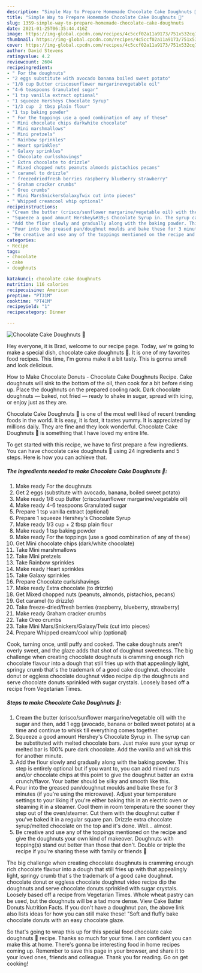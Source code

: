 ```yaml
---
description: "Simple Way to Prepare Homemade Chocolate Cake Doughnuts 🍩"
title: "Simple Way to Prepare Homemade Chocolate Cake Doughnuts 🍩"
slug: 1359-simple-way-to-prepare-homemade-chocolate-cake-doughnuts
date: 2021-01-25T06:35:44.416Z
image: https://img-global.cpcdn.com/recipes/4c5ccf02a11a9173/751x532cq70/chocolate-cake-doughnuts-🍩-recipe-main-photo.jpg
thumbnail: https://img-global.cpcdn.com/recipes/4c5ccf02a11a9173/751x532cq70/chocolate-cake-doughnuts-🍩-recipe-main-photo.jpg
cover: https://img-global.cpcdn.com/recipes/4c5ccf02a11a9173/751x532cq70/chocolate-cake-doughnuts-🍩-recipe-main-photo.jpg
author: David Stevens
ratingvalue: 4.2
reviewcount: 2604
recipeingredient:
- " For the doughnuts"
- "2 eggs substitute with avocado banana boiled sweet potato"
- "1/8 cup Butter criscosunflower margarinevegetable oil"
- "4-6 teaspoons Granulated sugar"
- "1 tsp vanilla extract optional"
- "1 squeeze Hersheys Chocolate Syrup"
- "1/3 cup  2 tbsp plain flour"
- "1 tsp baking powder"
- " For the toppings use a good combination of any of these"
- " Mini chocolate chips darkwhite chocolate"
- " Mini marshmallows"
- " Mini pretzels"
- " Rainbow sprinkles"
- " Heart sprinkles"
- " Galaxy sprinkles"
- " Chocolate curlsshavings"
- " Extra chocolate to drizzle"
- " Mixed chopped nuts peanuts almonds pistachios pecans"
- " caramel to drizzle"
- " freezedriedfresh berries raspberry blueberry strawberry"
- " Graham cracker crumbs"
- " Oreo crumbs"
- " Mini MarsSnickersGalaxyTwix cut into pieces"
- " Whipped creamcool whip optional"
recipeinstructions:
- "Cream the butter (crisco/sunflower margarine/vegetable oil) with the sugar and then, add 1 egg (avocado, banana or boiled sweet potato) at a time and continue to whisk till everything comes together."
- "Squeeze a good amount Hershey&#39;s Chocolate Syrup in. The syrup can be substituted with melted chocolate bars. Just make sure your syrup or melted bar is 100% pure dark chocolate. Add the vanilla and whisk this for another minute."
- "Add the flour slowly and gradually along with the baking powder. This step is entirely optional but if you want to, you can add mixed nuts and/or chocolate chips at this point to give the doughnut batter an extra crunch/flavor. Your batter should be silky and smooth like this."
- "Pour into the greased pan/doughnut moulds and bake these for 3 minutes (if you&#39;re using the microwave). Adjust your temperature settings to your liking if you&#39;re either baking this in an electric oven or steaming it in a steamer. Cool them in room temperature the sooner they step out of the oven/steamer. Cut them with the doughnut cutter if you&#39;ve baked it in a regular square pan. Drizzle extra chocolate syrup/melted chocolate on the top and it&#39;s done. Well... almost."
- "Be creative and use any of the toppings mentioned on the recipe and give the doughnuts your own kind of makeover. Doughnuts with topping(s) stand out better than those that don&#39;t. Double or triple the recipe if you&#39;re sharing these with family or friends 🖤"
categories:
- Recipe
tags:
- chocolate
- cake
- doughnuts

katakunci: chocolate cake doughnuts 
nutrition: 116 calories
recipecuisine: American
preptime: "PT31M"
cooktime: "PT41M"
recipeyield: "1"
recipecategory: Dinner

---
```



![Chocolate Cake Doughnuts 🍩](https://img-global.cpcdn.com/recipes/4c5ccf02a11a9173/751x532cq70/chocolate-cake-doughnuts-🍩-recipe-main-photo.jpg)

Hey everyone, it is Brad, welcome to our recipe page. Today, we're going to make a special dish, chocolate cake doughnuts 🍩. It is one of my favorites food recipes. This time, I'm gonna make it a bit tasty. This is gonna smell and look delicious.

How to Make Chocolate Donuts - Chocolate Cake Doughnuts Recipe. Cake doughnuts will sink to the bottom of the oil, then cook for a bit before rising up. Place the doughnuts on the prepared cooling rack. Dark chocolate doughnuts — baked, not fried — ready to shake in sugar, spread with icing, or enjoy just as they are.

Chocolate Cake Doughnuts 🍩 is one of the most well liked of recent trending foods in the world. It is easy, it is fast, it tastes yummy. It is appreciated by millions daily. They are fine and they look wonderful. Chocolate Cake Doughnuts 🍩 is something that I have loved my entire life.


To get started with this recipe, we have to first prepare a few ingredients. You can have chocolate cake doughnuts 🍩 using 24 ingredients and 5 steps. Here is how you can achieve that.

<!--inarticleads1-->

##### The ingredients needed to make Chocolate Cake Doughnuts 🍩:

1. Make ready  For the doughnuts
1. Get 2 eggs (substitute with avocado, banana, boiled sweet potato)
1. Make ready 1/8 cup Butter (crisco/sunflower margarine/vegetable oil)
1. Make ready 4-6 teaspoons Granulated sugar
1. Prepare 1 tsp vanilla extract (optional)
1. Prepare 1 squeeze Hershey&#39;s Chocolate Syrup
1. Make ready 1/3 cup + 2 tbsp plain flour
1. Make ready 1 tsp baking powder
1. Make ready  For the toppings (use a good combination of any of these)
1. Get  Mini chocolate chips (dark/white chocolate)
1. Take  Mini marshmallows
1. Take  Mini pretzels
1. Take  Rainbow sprinkles
1. Make ready  Heart sprinkles
1. Take  Galaxy sprinkles
1. Prepare  Chocolate curls/shavings
1. Make ready  Extra chocolate (to drizzle)
1. Get  Mixed chopped nuts (peanuts, almonds, pistachios, pecans)
1. Get  caramel (to drizzle)
1. Take  freeze-dried/fresh berries (raspberry, blueberry, strawberry)
1. Make ready  Graham cracker crumbs
1. Take  Oreo crumbs
1. Take  Mini Mars/Snickers/Galaxy/Twix (cut into pieces)
1. Prepare  Whipped cream/cool whip (optional)


Cook, turning once, until puffy and cooked. The cake doughnuts aren&#39;t overly sweet, and the glaze adds that shot of doughnut sweetness. The big challenge when creating chocolate doughnuts is cramming enough rich chocolate flavour into a dough that still fries up with that appealingly light, springy crumb that´s the trademark of a good cake doughnut. chocolate donut or eggless chocolate doughnut video recipe dip the doughnuts and serve chocolate donuts sprinkled with sugar crystals. Loosely based off a recipe from Vegetarian Times. 

<!--inarticleads2-->

##### Steps to make Chocolate Cake Doughnuts 🍩:

1. Cream the butter (crisco/sunflower margarine/vegetable oil) with the sugar and then, add 1 egg (avocado, banana or boiled sweet potato) at a time and continue to whisk till everything comes together.
1. Squeeze a good amount Hershey&#39;s Chocolate Syrup in. The syrup can be substituted with melted chocolate bars. Just make sure your syrup or melted bar is 100% pure dark chocolate. Add the vanilla and whisk this for another minute.
1. Add the flour slowly and gradually along with the baking powder. This step is entirely optional but if you want to, you can add mixed nuts and/or chocolate chips at this point to give the doughnut batter an extra crunch/flavor. Your batter should be silky and smooth like this.
1. Pour into the greased pan/doughnut moulds and bake these for 3 minutes (if you&#39;re using the microwave). Adjust your temperature settings to your liking if you&#39;re either baking this in an electric oven or steaming it in a steamer. Cool them in room temperature the sooner they step out of the oven/steamer. Cut them with the doughnut cutter if you&#39;ve baked it in a regular square pan. Drizzle extra chocolate syrup/melted chocolate on the top and it&#39;s done. Well... almost.
1. Be creative and use any of the toppings mentioned on the recipe and give the doughnuts your own kind of makeover. Doughnuts with topping(s) stand out better than those that don&#39;t. Double or triple the recipe if you&#39;re sharing these with family or friends 🖤


The big challenge when creating chocolate doughnuts is cramming enough rich chocolate flavour into a dough that still fries up with that appealingly light, springy crumb that´s the trademark of a good cake doughnut. chocolate donut or eggless chocolate doughnut video recipe dip the doughnuts and serve chocolate donuts sprinkled with sugar crystals. Loosely based off a recipe from Vegetarian Times. Whole wheat pastry can be used, but the doughnuts will be a tad more dense. View Cake Batter Donuts Nutrition Facts. If you don&#39;t have a doughnut pan, the above link also lists ideas for how you can still make these! &#34;Soft and fluffy bake chocolate donuts with an easy chocolate glaze. 

So that's going to wrap this up for this special food chocolate cake doughnuts 🍩 recipe. Thanks so much for your time. I am confident you can make this at home. There's gonna be interesting food in home recipes coming up. Remember to save this page in your browser, and share it to your loved ones, friends and colleague. Thank you for reading. Go on get cooking!
